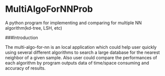 # MultiAlgoForNNProb
A python program for implementing and comparing for multiple NN algorithm(kd-tree, LSH, etc) 

###Introduction

The multi-algo-for-nn is an local application which could help user quickly using several different algorithms to search a large database for the nearest neighbor of a given sample. Also user could compare the performances of each algorithm by program outputs data of time/space consuming and accuracy of results.
